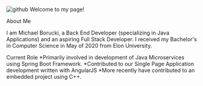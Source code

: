 ![github](https://img.shields.io/badge/GitHub-000000?style=for-the-badge&logo=GitHub&logoColor=ehite)
Welcome to my page!

About Me

I am Michael Borucki, a Back End Developer (specializing in Java Applications) and an aspiring Full Stack Developer. I received my Bachelor's in Computer Science in May of 2020 from Elon University.

Current Role
*Primarily involved in development of Java Microservices using Spring Boot Framework.
*Contributed to our Single Page Application development written with AngularJS
*More recently have contributed to an embedded project using C++.

